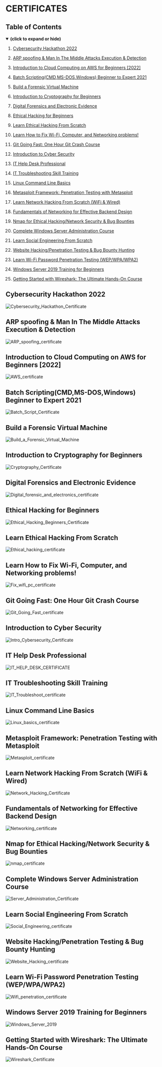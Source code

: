 # CERTIFICATES

## Table of Contents 
<details open>
<summary><b>(click to expand or hide)</b></summary>
  
1. [Cybersecurity Hackathon 2022](#hackathon)
  
1. [ARP spoofing & Man In The Middle Attacks Execution & Detection](#arp)

1. [Introduction to Cloud Computing on AWS for Beginners [2022]](#aws)

1. [Batch Scripting(CMD,MS-DOS,Windows) Beginner to Expert 2021](#batch)

1. [Build a Forensic Virtual Machine](#vm)

1. [Introduction to Cryptography for Beginners](#crypto)

1. [Digital Forensics and Electronic Evidence](#forensic)

1. [Ethical Hacking for Beginners](#eth1)

1. [Learn Ethical Hacking From Scratch](#eth2)

1. [Learn How to Fix Wi-Fi, Computer, and Networking problems!](#wifi)

1. [Git Going Fast: One Hour Git Crash Course](#git)

1. [Introduction to Cyber Security](#cyber)

1. [IT Help Desk Professional](#help)

1. [IT Troubleshooting Skill Training](#trouble)

1. [Linux Command Line Basics](#linux)

1. [Metasploit Framework: Penetration Testing with Metasploit](#metasploit)

1. [Learn Network Hacking From Scratch (WiFi & Wired)](#network)

1. [Fundamentals of Networking for Effective Backend Design](#networking)

1. [Nmap for Ethical Hacking/Network Security & Bug Bounties](#nmap)

1. [Complete Windows Server Administration Course](#server)

1. [Learn Social Engineering From Scratch](#social)

1. [Website Hacking/Penetration Testing & Bug Bounty Hunting](#website)

1. [Learn Wi-Fi Password Penetration Testing (WEP/WPA/WPA2)](#wpa)

1. [Windows Server 2019 Training for Beginners](#2019)

1. [Getting Started with Wireshark: The Ultimate Hands-On Course](#wireshark)
</details>

<a id="hackathon"></a>
## Cybersecurity Hackathon 2022

![Cybersecurity_Hackathon_Certificate](https://github.com/F745H/F745H/assets/102409904/c533a2fb-c9b8-4aa9-be3f-05607d40a184)

<a id="arp"></a>
## ARP spoofing & Man In The Middle Attacks Execution & Detection

![ARP_spoofing_certificate](https://github.com/F745H/F745H/assets/102409904/cb825390-f34f-4207-933d-c958fe4fcaa1)

<a id="aws"></a>
## Introduction to Cloud Computing on AWS for Beginners [2022]

![AWS_certificate](https://github.com/F745H/F745H/assets/102409904/5d1915be-2f27-4e84-8223-224d83deb1ab)

<a id="batch"></a>
## Batch Scripting(CMD,MS-DOS,Windows) Beginner to Expert 2021

![Batch_Script_Certificate](https://github.com/F745H/F745H/assets/102409904/118cacc8-441c-4943-b269-c30495a092b7)

<a id="vm"></a>
## Build a Forensic Virtual Machine

![Build_a_Forensic_Virtual_Machine](https://github.com/F745H/F745H/assets/102409904/42655f42-7aea-4def-98c2-70b325af67e3)

<a id="crypto"></a>
## Introduction to Cryptography for Beginners

![Cryptography_Certificate](https://github.com/F745H/F745H/assets/102409904/3a2a1f58-cb03-4bc7-ba49-ce1d0eca5336)

<a id="forensic"></a>
## Digital Forensics and Electronic Evidence

![Digital_forensic_and_electronics_certificate](https://github.com/F745H/F745H/assets/102409904/d060f912-e150-4283-8661-c44b47034d3c)

<a id="eth1"></a>
## Ethical Hacking for Beginners

![Ethical_Hacking_Beginners_Certificate](https://github.com/F745H/F745H/assets/102409904/6f609598-67eb-4d40-b04f-9962dacef71f)

<a id="eth2"></a>
## Learn Ethical Hacking From Scratch

![Ethical_hacking_certificate](https://github.com/F745H/F745H/assets/102409904/2485eebd-072d-40ab-b807-0b6a32af33c9)

<a id="wifi"></a>
## Learn How to Fix Wi-Fi, Computer, and Networking problems!

![Fix_wifi_pc_certificate](https://github.com/F745H/F745H/assets/102409904/27b42567-fdd2-47c9-b5bc-70c09c3f9d32)

<a id="git"></a>
## Git Going Fast: One Hour Git Crash Course

![Git_Going_Fast_certificate](https://github.com/F745H/F745H/assets/102409904/db55122c-aa74-4155-9c19-ff3a6bba08e7)

<a id="cyber"></a>
## Introduction to Cyber Security

![Intro_Cybersecurity_Certificate](https://github.com/F745H/F745H/assets/102409904/82388203-0ff9-4b92-8388-ef9f1662eabb)

<a id="help"></a>
## IT Help Desk Professional

![IT_HELP_DESK_CERTIFICATE](https://github.com/F745H/F745H/assets/102409904/19bffb3e-2ddc-4f36-acee-e2eebaef2fa3)

<a id="trouble"></a>
## IT Troubleshooting Skill Training

![IT_Troubleshoot_certificate](https://github.com/F745H/F745H/assets/102409904/57968baa-f609-4630-8a81-d96cadbf3102)

<a id="linux"></a>
## Linux Command Line Basics

![Linux_basics_certificate](https://github.com/F745H/F745H/assets/102409904/a8ffcd77-d8bc-4532-a768-e4652001dfe0)

<a id="metasploit"></a>
## Metasploit Framework: Penetration Testing with Metasploit

![Metasploit_certificate](https://github.com/F745H/F745H/assets/102409904/f8cc1034-68a7-43c0-8b33-eb6dd87b7ddb)

<a id="network"></a>
## Learn Network Hacking From Scratch (WiFi & Wired)

![Network_Hacking_Certificate](https://github.com/F745H/F745H/assets/102409904/efc3707a-4be8-4f8d-854b-2b79f8ea6c9e)

<a id="networking"></a>
## Fundamentals of Networking for Effective Backend Design

![Networking_certificate](https://github.com/F745H/F745H/assets/102409904/6034d5a1-8f33-40fd-bfe1-e9a94f50f411)

<a id="nmap"></a>
## Nmap for Ethical Hacking/Network Security & Bug Bounties

![nmap_certificate](https://github.com/F745H/F745H/assets/102409904/084c5533-d8e9-4836-9c4e-4110c2089b40)

<a id="server"></a>
## Complete Windows Server Administration Course

![Server_Administration_Certificate](https://github.com/F745H/F745H/assets/102409904/56636341-41da-4a62-8887-87cb5bd140c7)

<a id="social"></a>
## Learn Social Engineering From Scratch

![Social_Engineering_certificate](https://github.com/F745H/F745H/assets/102409904/7d2b9ccf-b1b0-49b8-8676-143bc9ec6433)

<a id="website"></a>
## Website Hacking/Penetration Testing & Bug Bounty Hunting

![Website_Hacking_certificate](https://github.com/F745H/F745H/assets/102409904/8ba431ff-c93c-428d-978c-471947cbd149)

<a id="wpa"></a>
## Learn Wi-Fi Password Penetration Testing (WEP/WPA/WPA2)

![Wifi_penetration_certificate](https://github.com/F745H/F745H/assets/102409904/ec19af3e-4231-403f-93d4-54a6c8c81503)

<a id="2019"></a>
## Windows Server 2019 Training for Beginners

![Windows_Server_2019](https://github.com/F745H/F745H/assets/102409904/44e9b0b3-1741-4e3e-a4f8-7a9bfa3dbd12)

<a id="wireshark"></a>
## Getting Started with Wireshark: The Ultimate Hands-On Course

![Wireshark_Certificate](https://github.com/F745H/F745H/assets/102409904/81b1ac9d-2e40-4620-ba15-f8b75a563a76)
